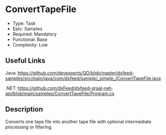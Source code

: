 # ConvertTapeFile

* Type: Task
* Epic: Samples
* Required: Mandatory
* Functional: Base
* Complexity: Low

## Useful Links

Java:
https://github.com/devexperts/QD/blob/master/dxfeed-samples/src/main/java/com/dxfeed/sample/_simple_/ConvertTapeFile.java

.NET:
https://github.com/dxFeed/dxfeed-graal-net-api/blob/main/samples/ConvertTapeFile/Program.cs

## Description

Converts one tape file into another tape file with optional intermediate processing or filtering.
